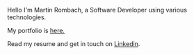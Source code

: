 Hello I'm Martin Rombach, a Software Developer using various technologies.

My portfolio is <a href="https://martinrombach88.github.io/portfolio/"> here.</a>

Read my resume and get in touch on <a href="https://www.linkedin.com/in/martin-rombach-0a67b266/">Linkedin</a>.

